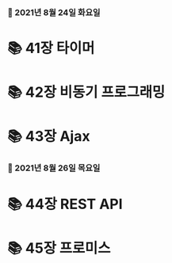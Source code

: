 ### 📅 2021년 8월 24일 화요일
# 📚 41장 타이머
# 📚 42장 비동기 프로그래밍
# 📚 43장 Ajax

### 📅 2021년 8월 26일 목요일
# 📚 44장 REST API
# 📚 45장 프로미스
